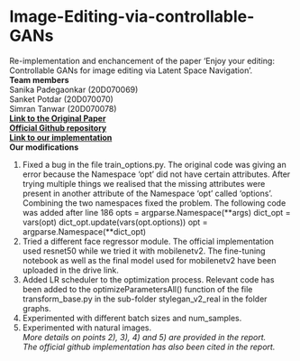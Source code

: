 # Image-Editing-via-controllable-GANs
Re-implementation and enchancement of the paper ‘Enjoy your editing: Controllable GANs for image editing via Latent Space Navigation’. \
**Team members** \
Sanika Padegaonkar (20D070069) \
Sanket Potdar (20D070070) \
Simran Tanwar (20D070078) \
[**Link to the Original Paper**](https://arxiv.org/pdf/2102.01187) \
[**Official Github repository**](https://github.com/KelestZ/Latent2im/tree/main) \
[**Link to our implementation**](https://drive.google.com/drive/folders/1GYYlZWK2yyaYKxT-zJAV7dnDfe7A4Cqc?usp=sharing) \
**Our modifications** 
1) Fixed a bug in the file train_options.py.
The original code was giving an error because the Namespace ‘opt’ did not have certain attributes. After trying multiple things we realised that the missing attributes were present in another attribute of the Namespace ‘opt’ called ‘options’. Combining the two namespaces fixed the problem. The following code was added after line 186
opts = argparse.Namespace(**args)
dict_opt = vars(opt)
dict_opt.update(vars(opt.options))
opt = argparse.Namespace(**dict_opt)
2) Tried a different face regressor module. The official implementation used resnet50 while we tried it with mobilenetv2. The fine-tuning notebook as well as the final model used for mobilenetv2 have been uploaded in the drive link.
3) Added LR scheduler to the optimization process. Relevant code has been added to the optimizeParametersAll() function of the file transform_base.py in the sub-folder stylegan_v2_real in the folder graphs.
4) Experimented with different batch sizes and num_samples.
5) Experimented with natural images. \
*More details on points 2), 3), 4) and 5) are provided in the report.* \
*The official github implementation has also been cited in the report.*
